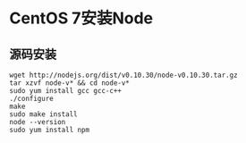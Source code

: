 # CentOS 7安装Node

## 源码安装

```shell
wget http://nodejs.org/dist/v0.10.30/node-v0.10.30.tar.gz
tar xzvf node-v* && cd node-v*
sudo yum install gcc gcc-c++
./configure
make
sudo make install
node --version	
sudo yum install npm
```

